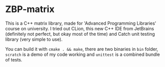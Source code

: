# ZBP-matrix

This is a C++ matrix library, made for 'Advanced Programming Libraries' course on university. I tried out CLion, this new C++ IDE from JetBrains (definitely not perfect, but okay most of the time) and Catch unit testing library (very simple to use).

You can build it with `cmake . && make`, there are two binaries in `bin` folder, `scratch` is a demo of my code working and `unittest` is a combined bundle of tests.
